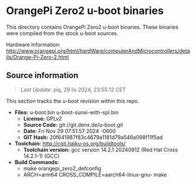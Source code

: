 OrangePi Zero2 u-boot binaries
===================

This directory contains OrangePi Zero2 u-boot binaries.
These binaries were compiled from the stock u-boot sources.

Hardware Information: <http://www.orangepi.org/html/hardWare/computerAndMicrocontrollers/details/Orange-Pi-Zero-2.html>

Source information
-------------
> *Last Update:* pią, 29 lis 2024, 23:55:12 CET

This section tracks the u-boot revision within this repo.

* **Files:**  u-boot.bin u-boot-sunxi-with-spl.bin
  * **License:** GPLv2
  * **Source Code:** git://git.denx.de/u-boot.git
  * **Date:** Fri Nov 29 07:51:57 2024 -0600
  * **GIT Hash:** 20f641987f83c4679a1181d79a546a098f11f5ad
* **Toolchain:** http://cgit.haiku-os.org/buildtools/
  * **Toolchain version:** gcc version 14.2.1 20240912 (Red Hat Cross 14.2.1-1) (GCC) 
* **Build Commands:**
  * make orangepi_zero2_defconfig
  * ARCH=arm64 CROSS_COMPILE=aarch64-linux-gnu- make
